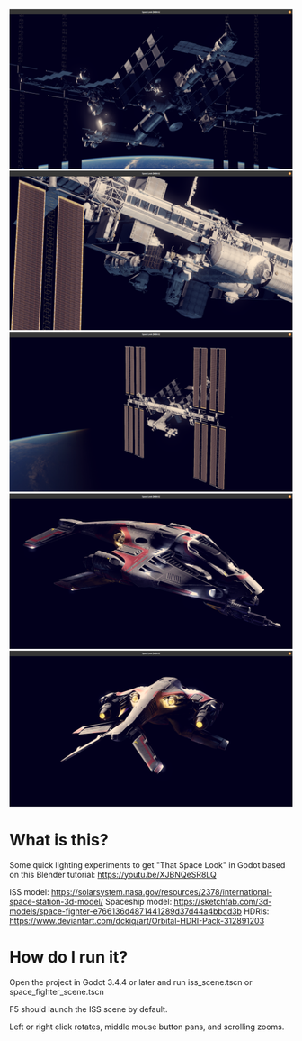 ![Dark side of ISS](/images/space-3.png)
![Light side of ISS closeup](/images/space-1.png)
![Overview of ISS](/images/space-2.png)
![Spaceship angle](/images/spaceship-angle.png)
![Spaceship back](/images/spaceship-back.png)

# What is this?

Some quick lighting experiments to get "That Space Look" in Godot based on this Blender tutorial: https://youtu.be/XJBNQeSR8LQ

ISS model: https://solarsystem.nasa.gov/resources/2378/international-space-station-3d-model/
Spaceship model: https://sketchfab.com/3d-models/space-fighter-e766136d4871441289d37d44a4bbcd3b
HDRIs: https://www.deviantart.com/dckiq/art/Orbital-HDRI-Pack-312891203

# How do I run it?

Open the project in Godot 3.4.4 or later and run iss_scene.tscn or space_fighter_scene.tscn

F5 should launch the ISS scene by default.

Left or right click rotates, middle mouse button pans, and scrolling zooms.
